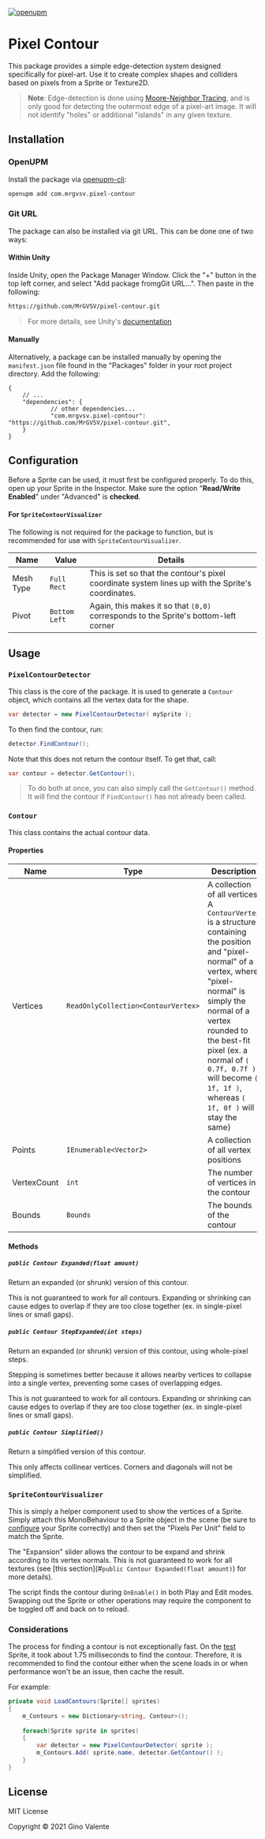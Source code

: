 [![openupm](https://img.shields.io/npm/v/com.mrgvsv.pixel-contour?label=openupm&registry_uri=https://package.openupm.com)](https://openupm.com/packages/com.mrgvsv.pixel-contour/)

# Pixel Contour

This package provides a simple edge-detection system designed specifically for pixel-art. Use it to create complex shapes and colliders based on pixels from a Sprite or Texture2D.

> **Note**: Edge-detection is done using [Moore-Neighbor Tracing](http://www.imageprocessingplace.com/downloads_V3/root_downloads/tutorials/contour_tracing_Abeer_George_Ghuneim/moore.html), and is only good for detecting the outermost edge of a pixel-art image. It will not identify "holes" or additional "islands" in any given texture.



## Installation

### OpenUPM

Install the package via [openupm-cli](https://github.com/openupm/openupm-cli):

```bash
openupm add com.mrgvsv.pixel-contour
```

### Git URL

The package can also be installed via git URL. This can be done one of two ways:

#### Within Unity

Inside Unity, open the Package Manager Window. Click the "+" button in the top left corner, and select "Add package fromgGit URL...". Then paste in the following:

```bash
https://github.com/MrGVSV/pixel-contour.git
```

> For more details, see Unity's [documentation](https://docs.unity3d.com/Manual/upm-ui-giturl.html)

#### Manually

Alternatively, a package can be installed manually by opening the `manifest.json` file found in the "Packages" folder in your root project directory. Add the following:

```jsonc
{
	// ...
  	"dependencies": {
    		// other dependencies...
    		"com.mrgvsv.pixel-contour": "https://github.com/MrGVSV/pixel-contour.git",
  	}
}
```



## Configuration

Before a Sprite can be used, it must first be configured properly. To do this, open up your Sprite in the Inspector. Make sure the option "**Read/Write Enabled**" under "Advanced" is **checked**.

#### For `SpriteContourVisualizer`

The following is not required for the package to function, but is recommended for use with `SpriteContourVisualizer`.

| Name      | Value         | Details                                                      |
| --------- | ------------- | ------------------------------------------------------------ |
| Mesh Type | `Full Rect`   | This is set so that the contour's pixel coordinate system lines up with the Sprite's coordinates. |
| Pivot     | `Bottom Left` | Again, this makes it so that `(0,0)` corresponds to the Sprite's bottom-left corner |



## Usage

### `PixelContourDetector`

This class is the core of the package. It is used to generate a `Contour` object, which contains all the vertex data for the shape.

```c#
var detector = new PixelContourDetector( mySprite );
```

To then find the contour, run:

```c#
detector.FindContour();
```

Note that this does not return the contour itself. To get that, call:

```c#
var contour = detector.GetContour();
```

> To do both at once, you can also simply call the `GetContour()` method. It will find the contour if `FindContour()` has not already been called.


### `Contour`

This class contains the actual contour data.

#### Properties

| Name        | Type                               | Description                                                  |
| ----------- | ---------------------------------- | ------------------------------------------------------------ |
| Vertices    | `ReadOnlyCollection<ContourVertex>` | A collection of all vertices. A `ContourVertex` is a structure containing the position and "pixel-normal" of a vertex, where "pixel-normal" is simply the normal of a vertex rounded to the best-fit pixel (ex. a normal of `( 0.7f, 0.7f )` will become `( 1f, 1f )`, whereas `( 1f, 0f )` will stay the same) |
| Points      | `IEnumerable<Vector2>`              | A collection of all vertex positions                         |
| VertexCount | `int`                                | The number of vertices in the contour                        |
| Bounds      | `Bounds`                             | The bounds of the contour                                    |

#### Methods

##### `public Contour Expanded(float amount)`

Return an expanded (or shrunk) version of this contour.

This is not guaranteed to work for all contours. Expanding or shrinking can cause edges to overlap if they are too close together (ex. in single-pixel lines or small gaps).

##### `public Contour StepExpanded(int steps)`

Return an expanded (or shrunk) version of this contour, using whole-pixel steps.

Stepping is sometimes better because it allows nearby vertices to collapse into a single vertex, preventing some cases of overlapping edges. 

This is not guaranteed to work for all contours. Expanding or shrinking can cause edges to overlap if they are too close together (ex. in single-pixel lines or small gaps).

##### `public Contour Simplified()`

Return a simplified version of this contour.

This only affects collinear vertices. Corners and diagonals will not be simplified.


### `SpriteContourVisualizer`

This is simply a helper component used to show the vertices of a Sprite. Simply attach this MonoBehaviour to a Sprite object in the scene (be sure to [configure](#for-spritecontourvisualizer) your Sprite correctly) and then set the "Pixels Per Unit" field to match the Sprite.

The "Expansion" slider allows the contour to be expand and shrink according to its vertex normals. This is not guaranteed to work for all textures (see [this section](#`public Contour Expanded(float amount)`) for more details).

The script finds the contour during `OnEnable()` in both Play and Edit modes. Swapping out the Sprite or other operations may require the component to be toggled off and back on to reload.

### Considerations

The process for finding a contour is not exceptionally fast. On the [test](/Runtime/Sprites/pixel-contour-test-sprite.png) Sprite, it took about 1.75 milliseconds to find the contour. Therefore, it is recommended to find the contour either when the scene loads in or when performance won't be an issue, then cache the result.

For example:

```c#
private void LoadContours(Sprite[] sprites)
{
	m_Contours = new Dictionary<string, Contour>();
	
	foreach(Sprite sprite in sprites)
	{
		var detector = new PixelContourDetector( sprite );
		m_Contours.Add( sprite.name, detector.GetContour() );
	}
}
```



## License

MIT License

Copyright © 2021 Gino Valente
